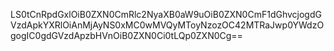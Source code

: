 LS0tCnRpdGxlOiB0ZXN0CmRlc2NyaXB0aW9uOiB0ZXN0CmF1dGhvcjogdGVzdApkYXRlOiAnMjAyNS0xMC0wMVQyMToyNzozOC42MTRaJwp0YWdzOgogIC0gdGVzdApzbHVnOiB0ZXN0Ci0tLQp0ZXN0Cg==